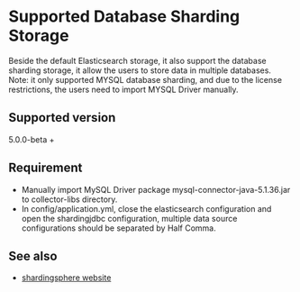 # Supported Database Sharding Storage
Beside the default Elasticsearch storage, it also support the database sharding storage, it allow the users to store data in multiple databases.
Note: it only supported MYSQL database sharding, and due to the license restrictions, the users need to import MYSQL Driver manually.

## Supported version
5.0.0-beta +

## Requirement
- Manually import MySQL Driver package mysql-connector-java-5.1.36.jar to collector-libs directory.
- In config/application.yml, close the elasticsearch configuration and open the shardingjdbc configuration, multiple data source configurations should be separated by Half Comma.

## See also
- [shardingsphere website](http://shardingsphere.io)